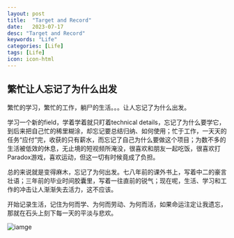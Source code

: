 ```yaml
---
layout: post
title:  "Target and Record"
date:   2023-07-17
desc: "Target and Record"
keywords: "Life"
categories: [Life]
tags: [Life]
icon: icon-html
---
```


## 繁忙让人忘记了为什么出发

繁忙的学习，繁忙的工作，躺尸的生活。。。让人忘记了为什么出发。

学习一个新的field，学着学着就只盯着technical details，忘记了为什么要学它，到后来把自己忙的稀里糊涂，却忘记要总结归纳、如何使用；忙于工作，一天天的任务“应付”完，收获的只有薪水，而忘记了自己为什么要做这个项目；为数不多的生活被低效的休息，无止境的短视频所淹没，很喜欢和朋友一起吃饭，很喜欢打Paradox游戏，喜欢运动，但这一切有时候竟成了负担。

总的来说就是变得麻木，忘记了为何出发。七八年前的课外书上，写着中二的豪言壮语；三年前的毕业时间胶囊里，写着一往直前的锐气；现在呢，生活、学习和工作的冲击让人渐渐失去活力，这不应该。

开始记录生活，记住为何而学、为何而劳动、为何而活，如果命运注定让我遗忘，那就在石头上刻下每一天的平淡与悲欢。


![iamge](https://encrypted-tbn0.gstatic.com/images?q=tbn:ANd9GcRYrOkmZzEnr0uqESFos26uQ1gUKrGvr73_4Q&usqp=CAU)
